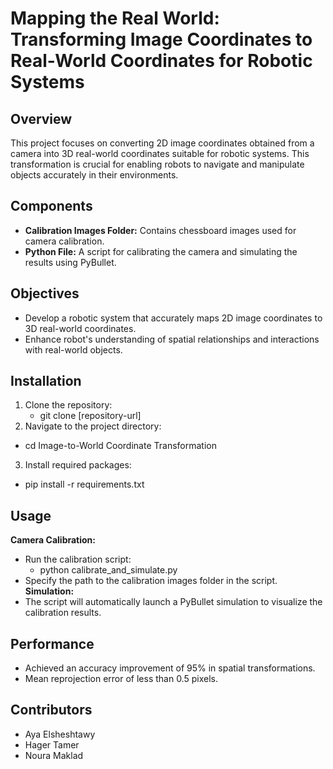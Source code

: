 # Mapping the Real World: Transforming Image Coordinates to Real-World Coordinates for Robotic Systems

## Overview
This project focuses on converting 2D image coordinates obtained from a camera into 3D real-world coordinates suitable for robotic systems. This transformation is crucial for enabling robots to navigate and manipulate objects accurately in their environments.

## Components
- **Calibration Images Folder:** Contains chessboard images used for camera calibration.
- **Python File:** A script for calibrating the camera and simulating the results using PyBullet.

## Objectives
- Develop a robotic system that accurately maps 2D image coordinates to 3D real-world coordinates.
- Enhance robot's understanding of spatial relationships and interactions with real-world objects.

## Installation
1. Clone the repository:
   - git clone [repository-url]
2. Navigate to the project directory:
  - cd Image-to-World Coordinate Transformation
3. Install required packages:
  - pip install -r requirements.txt
## Usage
**Camera Calibration:**
  - Run the calibration script:
      - python calibrate_and_simulate.py
  - Specify the path to the calibration images folder in the script.
**Simulation:**
  - The script will automatically launch a PyBullet simulation to visualize the calibration results.
## Performance
  - Achieved an accuracy improvement of 95% in spatial transformations.
  - Mean reprojection error of less than 0.5 pixels.
## Contributors
- Aya Elsheshtawy
- Hager Tamer
- Noura Maklad
